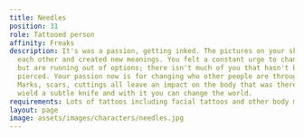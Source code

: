 ```yaml
---
title: Needles
position: 31
role: Tattooed person
affinity: Freaks
description: It's was a passion, getting inked. The pictures on your skin melded into
  each other and created new meanings. You felt a constant urge to change your body,
  but are running out of options; there isn't much of you that hasn't been inked or
  pierced. Your passion now is for changing who other people are through body modification.
  Marks, scars, cuttings all leave an impact on the body that was there before. You
  wield a subtle knife and with it you can change the world.
requirements: Lots of tattoos including facial tattoos and other body modifications
layout: page
image: assets/images/characters/needles.jpg
---
```


